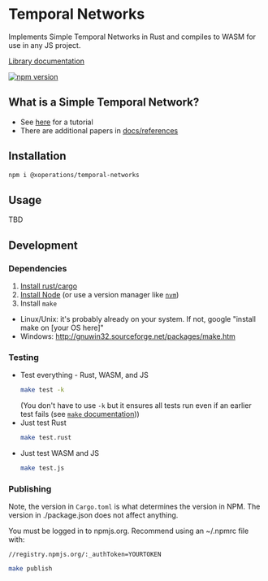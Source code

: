 # Temporal Networks

Implements Simple Temporal Networks in Rust and compiles to WASM for use in any JS project.

[Library documentation](https://xoperations.github.io/temporal-networks/lib/stn/)

[![npm version](https://img.shields.io/npm/v/@xoperations/temporal-networks.svg?style=flat)](https://npmjs.org/package/@xoperations/temporal-networks "View this project on npm")

## What is a Simple Temporal Network?

* See [here](https://github.com/xOPERATIONS/temporal-networks/blob/master/docs/references/STNs_for_EVAs.pdf) for a tutorial
* There are additional papers in [docs/references](https://github.com/xOPERATIONS/temporal-networks/blob/master/docs/references/)

## Installation

```sh
npm i @xoperations/temporal-networks
```

## Usage

TBD

## Development

### Dependencies

1. [Install rust/cargo](https://doc.rust-lang.org/cargo/getting-started/installation.html)
2. [Install Node](https://nodejs.org/en/download/) (or use a version manager like [`nvm`](https://github.com/nvm-sh/nvm))
3. Install `make`
  * Linux/Unix: it's probably already on your system. If not, google "install make on [your OS here]"
  * Windows: http://gnuwin32.sourceforge.net/packages/make.htm

### Testing

* Test everything - Rust, WASM, and JS
  ```sh
  make test -k
  ```
  (You don't have to use `-k` but it ensures all tests run even if an earlier test fails (see [`make` documentation](https://www.gnu.org/software/make/manual/html_node/Errors.html)))
* Just test Rust
  ```sh
  make test.rust
  ```
* Just test WASM and JS
  ```sh
  make test.js
  ```

### Publishing

Note, the version in `Cargo.toml` is what determines the version in NPM. The version in ./package.json does not affect anything.

You must be logged in to npmjs.org. Recommend using an ~/.npmrc file with:

```
//registry.npmjs.org/:_authToken=YOURTOKEN
```

```sh
make publish
```
